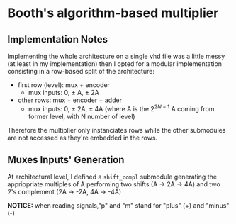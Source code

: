 # Booth's algorithm-based multiplier

## Implementation Notes
Implementing the whole architecture on a single vhd file was a little messy (at least in my implementation) then I opted for a modular implementation consisting in a row-based split of the architecture:

* first row (level): mux + encoder
  - mux inputs: 0, ± A, ± 2A
* other rows: mux + encoder + adder
  - mux inputs: 0, ± 2A, ± 4A (where A is the $2^{2N-1}$ A coming from former level, with N number of level)

Therefore the multiplier only instanciates rows while the other submodules are not accessed as they're embedded in the rows.

 ## Muxes Inputs' Generation
 At architectural level, I defined a ```shift_compl``` submodule generating the appriopriate multiples of A performing two shifts (A -> 2A -> 4A) and two 2's complement (2A -> -2A, 4A -> -4A)

 **NOTICE:** when reading signals,"p" and "m" stand for "plus" (+) and "minus" (-)




